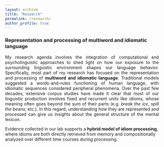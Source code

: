 ```yaml
---
layout: archive
title: "Research"
permalink: /research/
author_profile: true
---
```


### Representation and processing of multiword and idiomatic language

<p align="justify"> My research agenda involves the integration of computational and psycholinguistic approaches to shed light on how our exposure to the surrounding linguistic environment shapes our language behavior. Specifically, most part of my research has focused on the representation and processing of <b> multiword and idiomatic language</b>. Traditional models suggested a words-and-rules functioning of human language, with idiomatic sequences considered peripheral phenomena. Over the past few decades, extensive corpus studies have made it clear that most of our linguistic production involves fixed and recurrent units like idioms, whose meaning often goes beyond the sum of their parts (e.g. <i>break the ice</i>, <i>spill the beans</i>, etc.). In this regard, understanding how they are represented and processed can give us insights about the general structure of the mental lexicon. </p>

Evidence collected in our lab supports a <b>hybrid model of idiom processing</b>, where idioms are both directly retrieved from memory and compositionally analyzed over different time courses during processing. 
